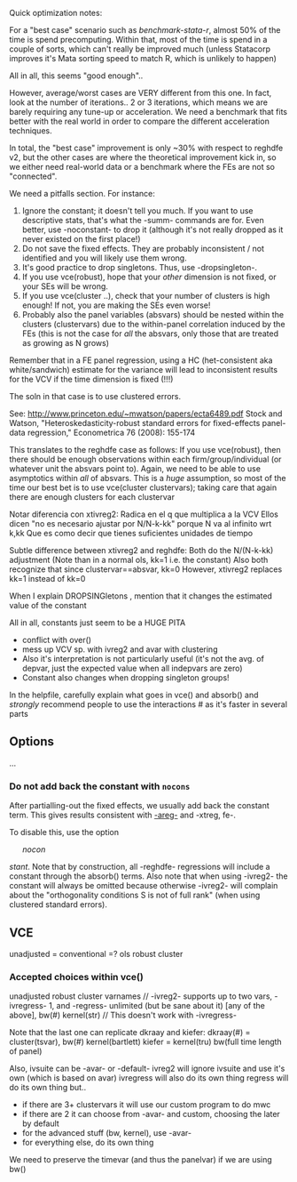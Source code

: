Quick optimization notes:

For a "best case" scenario such as *benchmark-stata-r*, almost 50% of the time is spend precomputing.
Within that, most of the time is spend in a couple of sorts, which can't really be improved much (unless Statacorp improves it's Mata sorting speed to match R, which is unlikely to happen)

All in all, this seems "good enough"..

However, average/worst cases are VERY different from this one. In fact, look at the number of iterations.. 2 or 3 iterations, which means we are barely requiring any tune-up or acceleration. We need a benchmark that fits better with the real world in order to compare the different acceleration techniques.

In total, the "best case" improvement is only ~30% with respect to reghdfe v2, but the other cases are where the theoretical improvement kick in, so we either need real-world data or a benchmark where the FEs are not so "connected".







We need a pitfalls section. For instance:
1. Ignore the constant; it doesn't tell you much. If you want to use descriptive stats, that's what the -summ- commands are for. Even better, use -noconstant- to drop it (although it's not really dropped as it never existed on the first place!)
2. Do not save the fixed effects. They are probably inconsistent / not identified and you will likely use them wrong.
3. It's good practice to drop singletons. Thus, use -dropsingleton-.
4. If you use vce(robust), hope that your *other* dimension is not fixed, or your SEs will be wrong.
5. If you use vce(cluster ..), check that your number of clusters is high enough! If not, you are making the SEs even worse!
6. Probably also the panel variables (absvars) should be nested within the clusters (clustervars) due to the within-panel correlation induced by the FEs
(this is not the case for *all* the absvars, only those that are treated as growing as N grows)


Remember that in a FE panel regression, using a HC (het-consistent aka white/sandwich) estimate for the variance will 
lead to inconsistent results for the VCV  if the time dimension is fixed (!!!)

The soln in that case is to use clustered errors.

See:
http://www.princeton.edu/~mwatson/papers/ecta6489.pdf
Stock and Watson, "Heteroskedasticity-robust standard errors for fixed-effects panel-data regression," Econometrica 76 (2008): 155-174


This translates to the reghdfe case as follows:
If you use vce(robust), then there should be enough observations within each firm/group/individual (or whatever unit the absvars point to).
Again, we need to be able to use asymptotics within *all* of absvars. This is a *huge* assumption,
so most of the time our best bet is to use vce(cluster clustervars); taking care that again there are enough clusters for each clustervar



Notar diferencia con xtivreg2:
Radica en el q que multiplica a la VCV
Ellos dicen "no es necesario ajustar por N/N-k-kk" porque N va al infinito wrt k,kk
Que es como decir que tienes suficientes unidades de tiempo

Subtle difference between xtivreg2 and reghdfe:
Both do the N/(N-k-kk) adjustment
(Note than in a normal ols, kk=1 i.e. the constant)
Also both recognize that since clustervar==absvar, kk=0
However, xtivreg2 replaces kk=1 instead of kk=0


When I explain DROPSINGletons , mention that it changes the estimated value of the constant

All in all, constants just seem to be a HUGE PITA
- conflict with over()
- mess up VCV sp. with ivreg2 and avar with clustering
- Also it's interpretation is not particularly useful (it's not the avg. of depvar, just the expected value when all indepvars are zero)
- Constant also changes when dropping singleton groups!




In the helpfile, carefully explain what goes in vce() and absorb()
and *strongly* recommend people to use the interactions # as it's faster in several parts

## Options

...

### Do not add back the constant with `nocons`

After partialling-out the fixed effects, we usually add back the constant term. This gives results consistent with [-areg-](http://stackoverflow.com/questions/14179197/how-to-interpret-the-constant-in-an-areg-output) and -xtreg, fe-.

To disable this, use the option <em><ul>nocon</ul>stant</em>. Note that by construction, all -reghdfe- regressions will include a constant through the absorb() terms. Also note that when using -ivreg2- the constant will always be omitted because otherwise -ivreg2- will complain about the "orthogonality conditions S is not of full rank" (when using clustered standard errors).


## VCE

unadjusted = conventional =? ols
robust
cluster


### Accepted choices within vce()

unadjusted
robust
cluster varnames // -ivreg2- supports up to two vars, -ivregress- 1, and -regress- unlimited (but be sane about it)
[any of the above], bw(#) kernel(str) // This doesn't work with -ivregress-

Note that the last one can replicate dkraay and kiefer:
dkraay(#) = cluster(tsvar), bw(#) kernel(bartlett)
kiefer = kernel(tru) bw(full time length of panel)

Also, ivsuite can be -avar- or -default-
ivreg2 will ignore ivsuite and use it's own (which is based on avar)
ivregress will also do its own thing
regress will do its own thing but..
- if there are 3+ clustervars it will use our custom program to do mwc
- if there are 2 it can choose from -avar- and custom, choosing the later by default
- for the advanced stuff (bw, kernel), use -avar-
- for everything else, do its own thing



We need to preserve the timevar (and thus the panelvar) if we are using bw()